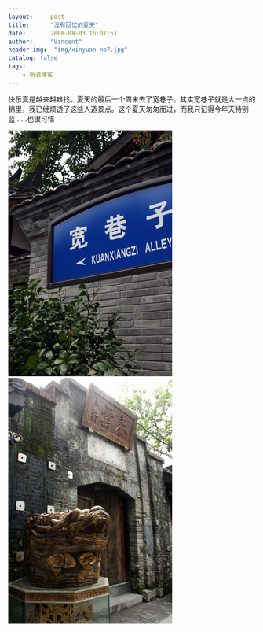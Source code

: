 ```yaml
---
layout:     post
title:      "没有回忆的夏天"
date:       2008-08-03 16:07:51
author:     "Vincent"
header-img:  "img/xinyuan-no7.jpg"
catalog: false
tags:
    - 新浪博客
---
```




快乐真是越来越难找。夏天的最后一个周末去了宽巷子。其实宽巷子就是大一点的锦里，我已经烦透了这些人造景点。这个夏天匆匆而过，而我只记得今年天特别蓝......也很可惜

![/img/sinablog/ed66b5c5d2d078b550858e0d778e7deb.jpeg](/img/sinablog/ed66b5c5d2d078b550858e0d778e7deb.jpeg)
![/img/sinablog/b002190fc2bc7900070dadf372ea1e50.jpeg](/img/sinablog/b002190fc2bc7900070dadf372ea1e50.jpeg)

 



